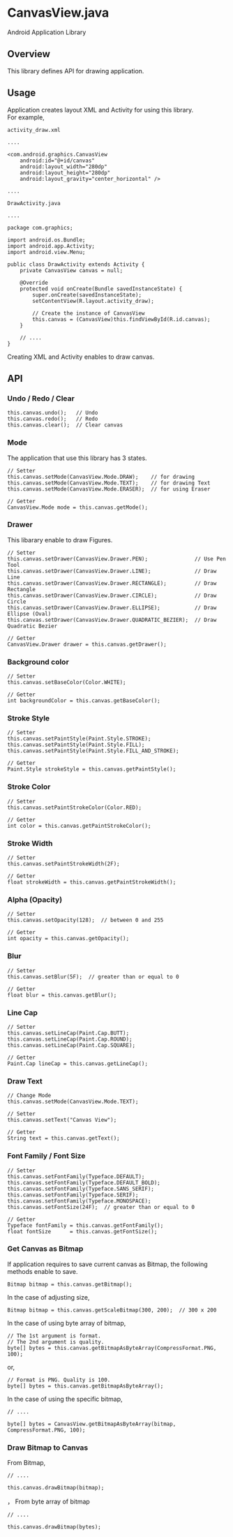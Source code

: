 CanvasView.java
=========
  
Android Application Library
  
## Overview
  
This library defines API for drawing application.
  
## Usage

Application creates layout XML and Activity for using this library.  
For example,  
  
    activity_draw.xml
  
    ....

    <com.android.graphics.CanvasView
        android:id="@+id/canvas"
        android:layout_width="280dp"
        android:layout_height="280dp"
        android:layout_gravity="center_horizontal" />

    ....
  
    DrawActivity.java
  
    ....

    package com.graphics;

    import android.os.Bundle;
    import android.app.Activity;
    import android.view.Menu;

    public class DrawActivity extends Activity {
        private CanvasView canvas = null;

        @Override
        protected void onCreate(Bundle savedInstanceState) {
            super.onCreate(savedInstanceState);
            setContentView(R.layout.activity_draw);

            // Create the instance of CanvasView
            this.canvas = (CanvasView)this.findViewById(R.id.canvas);
        }

        // ....
    }
  
Creating XML and Activity enables to draw canvas.
  
## API
  
### Undo / Redo / Clear
  
    this.canvas.undo();   // Undo
    this.canvas.redo();   // Redo
    this.canvas.clear();  // Clear canvas
  
### Mode
  
The application that use this library has 3 states.
  
    // Setter
    this.canvas.setMode(CanvasView.Mode.DRAW);    // for drawing
    this.canvas.setMode(CanvasView.Mode.TEXT);    // for drawing Text
    this.canvas.setMode(CanvasView.Mode.ERASER);  // for using Eraser

    // Getter
    CanvasView.Mode mode = this.canvas.getMode();
  
### Drawer
  
This libarary enable to draw Figures.
  
    // Setter
    this.canvas.setDrawer(CanvasView.Drawer.PEN);               // Use Pen Tool
    this.canvas.setDrawer(CanvasView.Drawer.LINE);              // Draw Line
    this.canvas.setDrawer(CanvasView.Drawer.RECTANGLE);         // Draw Rectangle
    this.canvas.setDrawer(CanvasView.Drawer.CIRCLE);            // Draw Circle
    this.canvas.setDrawer(CanvasView.Drawer.ELLIPSE);           // Draw Ellipse (Oval)
    this.canvas.setDrawer(CanvasView.Drawer.QUADRATIC_BEZIER);  // Draw Quadratic Bezier

    // Getter
    CanvasView.Drawer drawer = this.canvas.getDrawer();
  
### Background color
  
    // Setter
    this.canvas.setBaseColor(Color.WHITE);

    // Getter
    int backgroundColor = this.canvas.getBaseColor();
  
### Stroke Style
  
    // Setter
    this.canvas.setPaintStyle(Paint.Style.STROKE);
    this.canvas.setPaintStyle(Paint.Style.FILL);
    this.canvas.setPaintStyle(Paint.Style.FILL_AND_STROKE);

    // Getter
    Paint.Style strokeStyle = this.canvas.getPaintStyle();
  
### Stroke Color
  
    // Setter
    this.canvas.setPaintStrokeColor(Color.RED);

    // Getter
    int color = this.canvas.getPaintStrokeColor();
  
### Stroke Width
  
    // Setter
    this.canvas.setPaintStrokeWidth(2F);

    // Getter
    float strokeWidth = this.canvas.getPaintStrokeWidth();
  
### Alpha (Opacity)
  
    // Setter
    this.canvas.setOpacity(128);  // between 0 and 255

    // Getter
    int opacity = this.canvas.getOpacity();
  
### Blur
  
    // Setter
    this.canvas.setBlur(5F);  // greater than or equal to 0

    // Getter 
    float blur = this.canvas.getBlur();
  
### Line Cap
  
    // Setter
    this.canvas.setLineCap(Paint.Cap.BUTT);
    this.canvas.setLineCap(Paint.Cap.ROUND);
    this.canvas.setLineCap(Paint.Cap.SQUARE);

    // Getter
    Paint.Cap lineCap = this.canvas.getLineCap();
  
### Draw Text
  
    // Change Mode
    this.canvas.setMode(CanvasView.Mode.TEXT);

    // Setter
    this.canvas.setText("Canvas View");

    // Getter
    String text = this.canvas.getText();
  
### Font Family / Font Size
  
    // Setter
    this.canvas.setFontFamily(Typeface.DEFAULT);
    this.canvas.setFontFamily(Typeface.DEFAULT_BOLD);
    this.canvas.setFontFamily(Typeface.SANS_SERIF);
    this.canvas.setFontFamily(Typeface.SERIF);
    this.canvas.setFontFamily(Typeface.MONOSPACE);
    this.canvas.setFontSize(24F);  // greater than or equal to 0

    // Getter
    Typeface fontFamily = this.canvas.getFontFamily();
    float fontSize      = this.canvas.getFontSize();
  
### Get Canvas as Bitmap
  
If application requires to save current canvas as Bitmap, the following methods enable to save.
  
    Bitmap bitmap = this.canvas.getBitmap();
  
In the case of adjusting size,
  
    Bitmap bitmap = this.canvas.getScaleBitmap(300, 200);  // 300 x 200
  
In the case of using byte array of bitmap,
  
    // The 1st argument is format.
    // The 2nd argument is quality.
    byte[] bytes = this.canvas.getBitmapAsByteArray(CompressFormat.PNG, 100);
  
or,
  
    // Format is PNG. Quality is 100.
    byte[] bytes = this.canvas.getBitmapAsByteArray();
  
In the case of using the specific bitmap,
  
    // ....

    byte[] bytes = CanvasView.getBitmapAsByteArray(bitmap, CompressFormat.PNG, 100);
  
### Draw Bitmap to Canvas
  
From Bitmap,
  
    // ....

    this.canvas.drawBitmap(bitmap);
  ，
From byte array of bitmap
  
    // ....

    this.canvas.drawBitmap(bytes);
  
